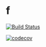 f
=

[![Build Status](https://travis-ci.com/cedfactory/f.svg?branch=main)](https://travis-ci.com/cedfactory/f)

[![codecov](https://codecov.io/gh/cedfactory/f/branch/main/graph/badge.svg)](https://codecov.io/gh/cedfactory/f)

